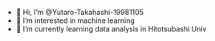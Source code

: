 - 👋 Hi, I’m @Yutaro-Takahashi-19981105
- 👀 I’m interested in machine learning
- 🌱 I’m currently learning data analysis in Hitotsubashi Univ

<!---
Yutaro-Takahashi-19981105/Yutaro-Takahashi-19981105 is a ✨ special ✨ repository because its `README.md` (this file) appears on your GitHub profile.
You can click the Preview link to take a look at your changes.
--->
